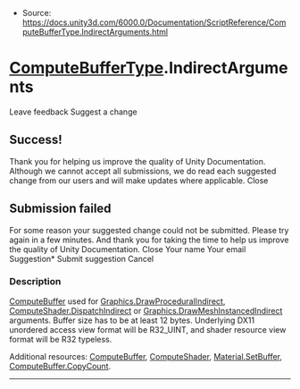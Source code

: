 * Source: https://docs.unity3d.com/6000.0/Documentation/ScriptReference/ComputeBufferType.IndirectArguments.html

#  [ComputeBufferType](https://docs.unity3d.com/6000.0/Documentation/ScriptReference/ComputeBufferType.html).IndirectArguments
Leave feedback
Suggest a change
## Success!
Thank you for helping us improve the quality of Unity Documentation. Although we cannot accept all submissions, we do read each suggested change from our users and will make updates where applicable.
Close
## Submission failed
For some reason your suggested change could not be submitted. Please <a>try again</a> in a few minutes. And thank you for taking the time to help us improve the quality of Unity Documentation.
Close
Your name Your email Suggestion* Submit suggestion
Cancel
### Description
[ComputeBuffer](https://docs.unity3d.com/6000.0/Documentation/ScriptReference/ComputeBuffer.html) used for [Graphics.DrawProceduralIndirect](https://docs.unity3d.com/6000.0/Documentation/ScriptReference/Graphics.DrawProceduralIndirect.html), [ComputeShader.DispatchIndirect](https://docs.unity3d.com/6000.0/Documentation/ScriptReference/ComputeShader.DispatchIndirect.html) or [Graphics.DrawMeshInstancedIndirect](https://docs.unity3d.com/6000.0/Documentation/ScriptReference/Graphics.DrawMeshInstancedIndirect.html) arguments.
Buffer size has to be at least 12 bytes. Underlying DX11 unordered access view format will be R32_UINT, and shader resource view format will be R32 typeless.  
  
Additional resources: [ComputeBuffer](https://docs.unity3d.com/6000.0/Documentation/ScriptReference/ComputeBuffer.html), [ComputeShader](https://docs.unity3d.com/6000.0/Documentation/ScriptReference/ComputeShader.html), [Material.SetBuffer](https://docs.unity3d.com/6000.0/Documentation/ScriptReference/Material.SetBuffer.html), [ComputeBuffer.CopyCount](https://docs.unity3d.com/6000.0/Documentation/ScriptReference/ComputeBuffer.CopyCount.html).
* * *
